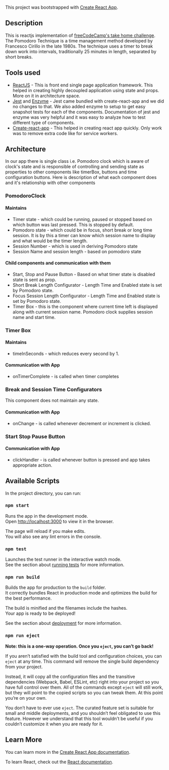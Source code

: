 This project was bootstrapped with [Create React App](https://github.com/facebook/create-react-app).

## Description 
This is reactjs implementation of [freeCodeCamp's take home challenge](https://learn.freecodecamp.org/front-end-libraries/front-end-libraries-projects/build-a-pomodoro-clock/).
The Pomodoro Technique is a time management method developed by Francesco Cirillo in the late 1980s. The technique uses a timer to break down work into intervals, traditionally 25 minutes in length, separated by short breaks.

## Tools used
* [ReactJS](https://reactjs.org/) - This is front end single page application framework. This helped in creating highly decoupled application using state and props. 
More on it in architecture space.
* [Jest](https://jestjs.io/en/) and [Enzyme](https://airbnb.io/enzyme/) - Jest came bundled with create-react-app and we did no changes to that. 
We also added enzyme to setup to get easy snapshot tests for each of the components. Documentation of jest and enzyme was very helpful and it was easy to analyze how to test different type of components.
* [Create-react-app](https://github.com/facebook/create-react-app) - This helped in creating react app quickly. Only work was to remove extra code like for service workers.   

## Architecture
In our app there is single class i.e. Pomodoro clock which is aware of clock's state and is responsible of controlling and sending state as properties to other components like
timerBox, buttons and time configuration buttons. Here is description of what each component does and it's relationship with other components
### PomodoroClock
####  Maintains
* Timer state - which could be running, paused or stopped based on which button was last pressed. This is stopped by default.
* Pomodoro state - which could be in focus, short break or long time session. It is by this a timer can know which session name to display and what would be the timer length.
* Session Number - which is used in deriving Pomodoro state
* Session Name and session length -  based on pomodoro state
####  Child components and communication with them
* Start, Stop and Pause Button - Based on what timer state is disabled state is sent as prop.
* Short Break Length Configurator - Length Time and Enabled state is set by Pomodoro state.
* Focus Session Length Configurator - Length Time and Enabled state is set by Pomodoro state.
* Timer Box - this is the component where current time left is displayed along with current session name. Pomodoro clock supplies session name and start time.
### Timer Box
#### Maintains
* timeInSeconds - which reduces every second by 1.
#### Communication with App
* onTimerComplete - is called when timer completes
### Break and Session Time Configurators 
This component does not maintain any state.
#### Communication with App
* onChange - is called whenever decrement or increment is clicked.
### Start Stop Pause Button
#### Communication with App
* clickHandler - is called whenever button is pressed and app takes appropriate action.


## Available Scripts

In the project directory, you can run:

### `npm start`

Runs the app in the development mode.<br>
Open [http://localhost:3000](http://localhost:3000) to view it in the browser.

The page will reload if you make edits.<br>
You will also see any lint errors in the console.

### `npm test`

Launches the test runner in the interactive watch mode.<br>
See the section about [running tests](https://facebook.github.io/create-react-app/docs/running-tests) for more information.

### `npm run build`

Builds the app for production to the `build` folder.<br>
It correctly bundles React in production mode and optimizes the build for the best performance.

The build is minified and the filenames include the hashes.<br>
Your app is ready to be deployed!

See the section about [deployment](https://facebook.github.io/create-react-app/docs/deployment) for more information.

### `npm run eject`

**Note: this is a one-way operation. Once you `eject`, you can’t go back!**

If you aren’t satisfied with the build tool and configuration choices, you can `eject` at any time. This command will remove the single build dependency from your project.

Instead, it will copy all the configuration files and the transitive dependencies (Webpack, Babel, ESLint, etc) right into your project so you have full control over them. All of the commands except `eject` will still work, but they will point to the copied scripts so you can tweak them. At this point you’re on your own.

You don’t have to ever use `eject`. The curated feature set is suitable for small and middle deployments, and you shouldn’t feel obligated to use this feature. However we understand that this tool wouldn’t be useful if you couldn’t customize it when you are ready for it.

## Learn More

You can learn more in the [Create React App documentation](https://facebook.github.io/create-react-app/docs/getting-started).

To learn React, check out the [React documentation](https://reactjs.org/).
